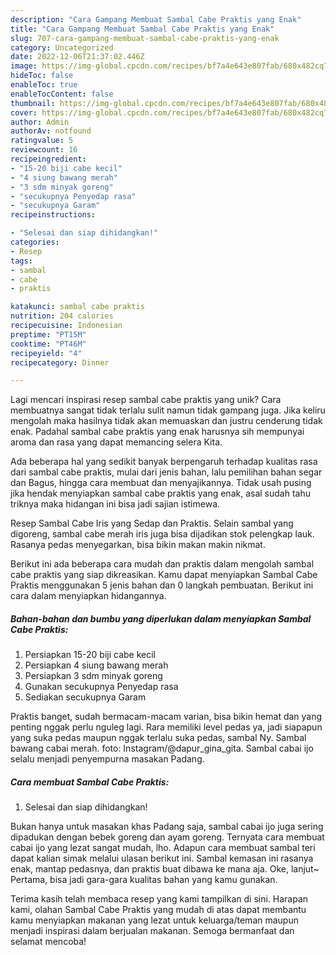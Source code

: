 ```yaml
---
description: "Cara Gampang Membuat Sambal Cabe Praktis yang Enak"
title: "Cara Gampang Membuat Sambal Cabe Praktis yang Enak"
slug: 707-cara-gampang-membuat-sambal-cabe-praktis-yang-enak
category: Uncategorized
date: 2022-12-06T21:37:02.446Z
image: https://img-global.cpcdn.com/recipes/bf7a4e643e807fab/680x482cq70/sambal-cabe-praktis-foto-resep-utama.jpg
hideToc: false
enableToc: true
enableTocContent: false
thumbnail: https://img-global.cpcdn.com/recipes/bf7a4e643e807fab/680x482cq70/sambal-cabe-praktis-foto-resep-utama.jpg
cover: https://img-global.cpcdn.com/recipes/bf7a4e643e807fab/680x482cq70/sambal-cabe-praktis-foto-resep-utama.jpg
author: Admin
authorAv: notfound
ratingvalue: 5
reviewcount: 16
recipeingredient:
- "15-20 biji cabe kecil"
- "4 siung bawang merah"
- "3 sdm minyak goreng"
- "secukupnya Penyedap rasa"
- "secukupnya Garam"
recipeinstructions:

- "Selesai dan siap dihidangkan!"
categories:
- Resep
tags:
- sambal
- cabe
- praktis

katakunci: sambal cabe praktis 
nutrition: 204 calories
recipecuisine: Indonesian
preptime: "PT15M"
cooktime: "PT46M"
recipeyield: "4"
recipecategory: Dinner

---
```





Lagi mencari inspirasi resep sambal cabe praktis yang unik? Cara membuatnya sangat tidak terlalu sulit namun tidak gampang juga. Jika keliru mengolah maka hasilnya tidak akan memuaskan dan justru cenderung tidak enak. Padahal sambal cabe praktis yang enak harusnya sih mempunyai aroma dan rasa yang dapat memancing selera Kita.





Ada beberapa hal yang sedikit banyak berpengaruh terhadap kualitas rasa dari sambal cabe praktis, mulai dari jenis bahan, lalu pemilihan bahan segar dan Bagus, hingga cara membuat dan menyajikannya. Tidak usah pusing jika hendak menyiapkan sambal cabe praktis yang enak,      asal sudah tahu triknya maka hidangan ini bisa jadi sajian istimewa.














Resep Sambal Cabe Iris yang Sedap dan Praktis. Selain sambal yang digoreng, sambal cabe merah iris juga bisa dijadikan stok pelengkap lauk. Rasanya pedas menyegarkan, bisa bikin makan makin nikmat.






Berikut ini ada beberapa cara mudah dan praktis dalam mengolah sambal cabe praktis yang siap dikreasikan. Kamu dapat menyiapkan Sambal Cabe Praktis menggunakan 5 jenis bahan dan 0 langkah pembuatan. Berikut ini cara dalam menyiapkan hidangannya.

<!--inarticleads1-->

##### Bahan-bahan dan bumbu yang diperlukan dalam menyiapkan Sambal Cabe Praktis:

1. Persiapkan 15-20 biji cabe kecil
1. Persiapkan 4 siung bawang merah
1. Persiapkan 3 sdm minyak goreng
1. Gunakan secukupnya Penyedap rasa
1. Sediakan secukupnya Garam


Praktis banget, sudah bermacam-macam varian, bisa bikin hemat dan yang penting nggak perlu nguleg lagi. Rara memiliki level pedas ya, jadi siapapun yang suka pedas maupun nggak terlalu suka pedas, sambal Ny. Sambal bawang cabai merah. foto: Instagram/@dapur_gina_gita. Sambal cabai ijo selalu menjadi penyempurna masakan Padang. 

<!--inarticleads2-->

##### Cara membuat Sambal Cabe Praktis:


1. Selesai dan siap dihidangkan!

Bukan hanya untuk masakan khas Padang saja, sambal cabai ijo juga sering dipadukan dengan bebek goreng dan ayam goreng. Ternyata cara membuat cabai ijo yang lezat sangat mudah, lho. Adapun cara membuat sambal teri dapat kalian simak melalui ulasan berikut ini. Sambal kemasan ini rasanya enak, mantap pedasnya, dan praktis buat dibawa ke mana aja. Oke, lanjut~ Pertama, bisa jadi gara-gara kualitas bahan yang kamu gunakan. 

Terima kasih telah membaca resep yang kami tampilkan di sini. Harapan kami, olahan Sambal Cabe Praktis yang mudah di atas dapat membantu kamu menyiapkan makanan yang lezat untuk keluarga/teman maupun menjadi inspirasi dalam berjualan makanan. Semoga bermanfaat dan selamat mencoba!
